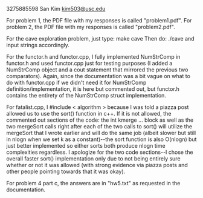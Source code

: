 3275885598
San Kim
kim503@usc.edu

For problem 1, the PDF file with my responses is called "problem1.pdf".
For problem 2, the PDF file with my responses is called "problem2.pdf".


For the cave exploration problem, just type:
make cave
Then do:
./cave
and input strings accordingly.


For the functor.h and functor.cpp, I fully implemented NumStrComp in functor.h
and used functor.cpp just for testing purposes (I added a NumStrComp object and
a cout statement that mirrored the previous two comparators). Again, since the
documentation was a bit vague on what to do with functor.cpp if we didn't need
it for NumStrComp definition/implementation, it is here but commented out, but 
functor.h contains the entirety of the NumStrComp struct implementation. 

For fatalist.cpp, I #include < algorithm > because I was told a piazza post allowed
us to use the sort() function in c++. If it is not allowed, the commented out
sections of the code: the int kmerge ... block as well as the two mergeSort 
calls right after each of the two calls to sort() will utilize the mergeSort 
that I wrote earlier and will do the same job (albeit slower but still in 
nlogn when we set k as a constant)--the sort function is also O(nlogn) but just
better implemented so either sorts both produce nlogn time complexities regardless.
I apologize for the two code sections--I chose the overall faster sort() implementation
only due to not being entirely sure whether or not it was allowed (with strong evidence
via piazza posts and other people pointing towards that it was okay).


For problem 4 part c, the answers are in "hw5.txt" as requested in the documentation.